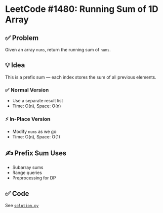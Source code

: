 # LeetCode #1480: Running Sum of 1D Array

## ✅ Problem

Given an array `nums`, return the running sum of `nums`.

## 💡 Idea

This is a prefix sum — each index stores the sum of all previous elements.

### ✅ Normal Version

- Use a separate result list
- Time: O(n), Space: O(n)

### ⚡ In-Place Version

- Modify `nums` as we go
- Time: O(n), Space: O(1)

## ✍️ Prefix Sum Uses

- Subarray sums
- Range queries
- Preprocessing for DP

## ✅ Code

See [`solution.py`](./optimal.py)

